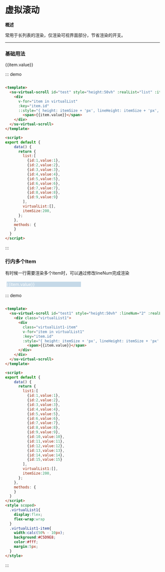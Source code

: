 <style>
  .w__tag{
    margin-right: 10px;
  }
</style>

# 虚拟滚动

**概述**

常用于长列表的渲染，仅渲染可视界面部分，节省渲染的开支。

----
### 基础用法

<div class="demo-block">
  <su-virtual-scroll id="test" style="height:50vh" :realList="list" :itemSize="itemSize" v-model="virtualList">
    <div 
      v-for="item in virtualList"
      :key="item.id" 
      :style="{ height: itemSize + 'px', lineHeight: itemSize + 'px', background:'#C5D9E8', color:'#fff',marginBottom:'5px'}">
        <span>{{item.value}}</span>
    </div>
  </su-virtual-scroll>
</div>

::: demo
```html

<template>
  <su-virtual-scroll id="test" style="height:50vh" :realList="list" :itemSize="itemSize" v-model="virtualList">
    <div 
      v-for="item in virtualList" 
      :key="item.id" 
      ::style="{ height: itemSize + 'px', lineHeight: itemSize + 'px', background:'#C5D9E8', color:'#fff',marginBottom:'5px'}">
        <span>{{item.value}}</span>
    </div>
  </su-virtual-scroll>
</template>

<script>
export default {
    data() {
      return {
        list:[
          {id:1,value:1},
          {id:2,value:2},
          {id:3,value:3},
          {id:4,value:4},
          {id:5,value:5},
          {id:6,value:6},
          {id:7,value:7},
          {id:8,value:8},
          {id:9,value:9}
        ],
        virtualList:[],
        itemSize:200,
      };
    },
    methods: {
    }
  }
</script>
```
:::

### 行内多个Item
有时候一行需要渲染多个item时，可以通过修改lineNum完成渲染

<div class="demo-block">
  <su-virtual-scroll id="test1" style="height:50vh" :lineNum="2" :realList="list1" :itemSize="itemSize" v-model="virtualList1">
    <div class="virtualList1">
      <div
        class="virtualList1-item" 
        v-for="item in virtualList1" 
        :key="item.id" 
        :style="{ height: itemSize + 'px', lineHeight: itemSize + 'px' }">
          <span>{{item.value}}</span>
      </div>
    </div>
  </su-virtual-scroll>
</div>

::: demo
```html

<template>
  <su-virtual-scroll id="test1" style="height:50vh" :lineNum="2" :realList="list1" :itemSize="itemSize" v-model="virtualList1">
    <div class="virtualList1">
      <div
        class="virtualList1-item" 
        v-for="item in virtualList1" 
        :key="item.id" 
        :style="{ height: itemSize + 'px', lineHeight: itemSize + 'px' }">
          <span>{{item.value}}</span>
      </div>
    </div>
  </su-virtual-scroll>
</template>

<script>
export default {
    data() {
      return {
        list1:[
          {id:1,value:1},
          {id:2,value:2},
          {id:3,value:3},
          {id:4,value:4},
          {id:5,value:5},
          {id:6,value:6},
          {id:7,value:7},
          {id:8,value:8},
          {id:9,value:9},
          {id:10,value:10},
          {id:11,value:11},
          {id:12,value:12},
          {id:13,value:13},
          {id:14,value:14},
          {id:15,value:15}
        ],
        virtualList1:[],
        itemSize:200,
      };
    },
    methods: {
    }
  }
</script>
<style scoped>
  .virtualList1{
    display:flex;
    flex-wrap:wrap
  }
  .virtualList1-item{
    width:calc(50% - 10px);
    background:#C5D9E8;
    color:#fff;
    margin:5px;
  }
</style>
```
:::


<script>
export default {
    data() {
      return {
        list:[
          {id:1,value:1},
          {id:2,value:2},
          {id:3,value:3},
          {id:4,value:4},
          {id:5,value:5},
          {id:6,value:6},
          {id:7,value:7},
          {id:8,value:8},
          {id:9,value:9},
        ],
        virtualList:[],
        itemSize:200,

        list1:[
          {id:1,value:1},
          {id:2,value:2},
          {id:3,value:3},
          {id:4,value:4},
          {id:5,value:5},
          {id:6,value:6},
          {id:7,value:7},
          {id:8,value:8},
          {id:9,value:9},
          {id:10,value:10},
          {id:11,value:11},
          {id:12,value:12},
          {id:13,value:13},
          {id:14,value:14},
          {id:15,value:15}
        ],
        virtualList1:[],
      };
    },
    methods: {
    }
  }
</script>

<style scoped>
  /* .virtualList-item:nth-child(2n){
    background:#eee
  } */
  .virtualList1{
    display:flex;
    flex-wrap:wrap
  }
  .virtualList1-item{
    width:calc(50% - 10px);
    background:#C5D9E8;
    color:#fff;
    margin:5px;
  }
</style>


<!-- 
## 参数

| 参数      | 说明          | 类型      | 可选值                           | 默认值  |
|---------- |-------------- |---------- |--------------------------------  |-------- |
| amount | 显示的数字（必须） | Number | — |  |
| time | 持续时间 | Number | — | 1000 |
| start | 开始变化 | Boolean | — | true |
| thousand | 千分位 | Boolean | — | false | -->


